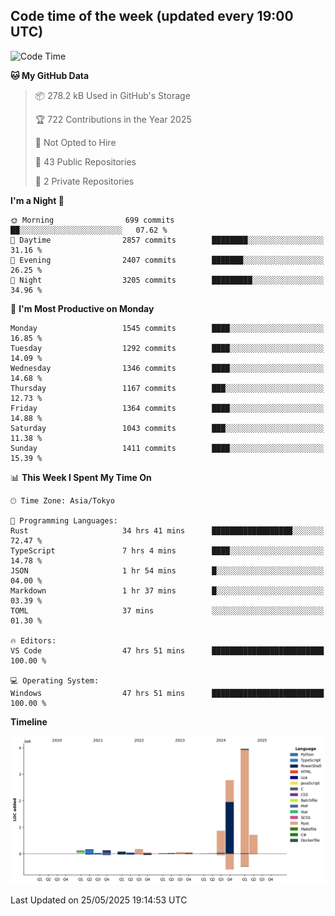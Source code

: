 ## Code time of the week (updated every 19:00 UTC)

<!--START_SECTION:waka-->
![Code Time](http://img.shields.io/badge/Code%20Time-4%2C893%20hrs%2025%20mins-blue)

**🐱 My GitHub Data** 

> 📦 278.2 kB Used in GitHub's Storage 
 > 
> 🏆 722 Contributions in the Year 2025
 > 
> 🚫 Not Opted to Hire
 > 
> 📜 43 Public Repositories 
 > 
> 🔑 2 Private Repositories 
 > 
**I'm a Night 🦉** 

```text
🌞 Morning                699 commits         ██░░░░░░░░░░░░░░░░░░░░░░░   07.62 % 
🌆 Daytime                2857 commits        ████████░░░░░░░░░░░░░░░░░   31.16 % 
🌃 Evening                2407 commits        ███████░░░░░░░░░░░░░░░░░░   26.25 % 
🌙 Night                  3205 commits        █████████░░░░░░░░░░░░░░░░   34.96 % 
```
📅 **I'm Most Productive on Monday** 

```text
Monday                   1545 commits        ████░░░░░░░░░░░░░░░░░░░░░   16.85 % 
Tuesday                  1292 commits        ████░░░░░░░░░░░░░░░░░░░░░   14.09 % 
Wednesday                1346 commits        ████░░░░░░░░░░░░░░░░░░░░░   14.68 % 
Thursday                 1167 commits        ███░░░░░░░░░░░░░░░░░░░░░░   12.73 % 
Friday                   1364 commits        ████░░░░░░░░░░░░░░░░░░░░░   14.88 % 
Saturday                 1043 commits        ███░░░░░░░░░░░░░░░░░░░░░░   11.38 % 
Sunday                   1411 commits        ████░░░░░░░░░░░░░░░░░░░░░   15.39 % 
```


📊 **This Week I Spent My Time On** 

```text
🕑︎ Time Zone: Asia/Tokyo

💬 Programming Languages: 
Rust                     34 hrs 41 mins      ██████████████████░░░░░░░   72.47 % 
TypeScript               7 hrs 4 mins        ████░░░░░░░░░░░░░░░░░░░░░   14.78 % 
JSON                     1 hr 54 mins        █░░░░░░░░░░░░░░░░░░░░░░░░   04.00 % 
Markdown                 1 hr 37 mins        █░░░░░░░░░░░░░░░░░░░░░░░░   03.39 % 
TOML                     37 mins             ░░░░░░░░░░░░░░░░░░░░░░░░░   01.30 % 

🔥 Editors: 
VS Code                  47 hrs 51 mins      █████████████████████████   100.00 % 

💻 Operating System: 
Windows                  47 hrs 51 mins      █████████████████████████   100.00 % 
```

**Timeline**

![Lines of Code chart](https://raw.githubusercontent.com/SARDONYX-sard/SARDONYX-sard/main/assets/bar_graph.png)


 Last Updated on 25/05/2025 19:14:53 UTC
<!--END_SECTION:waka-->